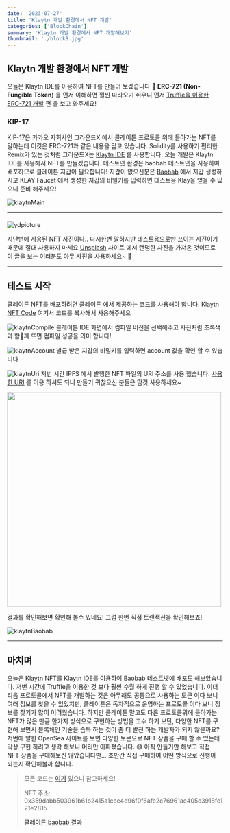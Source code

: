 ```yaml
---
date: '2023-07-27'
title: 'Klaytn 개발 환경에서 NFT 개발'
categories: ['BlockChain']
summary: 'Klaytn 개발 환경에서 NFT 개발해보기'
thumbnail: './block8.jpg'
---
```


## Klaytn 개발 환경에서 NFT 개발

오늘은 Klaytn IDE를 이용하여 NFT를 만들어 보겠습니다 🙂
**ERC-721 (Non-Fungible Token)** 을 먼저 이해하면 훨씬 따라오기 쉬우니 먼저 [Truffle을 이용한 ERC-721 개발](https://ysonbrian.github.io/blockchain7/) 편 을 보고 와주세요!

### KIP-17

KIP-17은 카카오 자회사인 그라운드X 에서 클레이튼 프로토콜 위에 돌아가는 NFT를 말하는데 이것은 ERC-721과 같은 내용을 담고 있습니다.
Solidity를 사용하기 편리한 Remix가 있는 것처럼 그라운드X는 [Klaytn IDE](https://ide.klaytn.com/) 를 사용합니다.
오늘 개발은 Klaytn IDE를 사용해서 NFT를 만들겠습니다. 테스트넷 환경은 baobab 테스트넷을 사용하여 배포하므로 클레이튼 지갑이 필요합니다!
지갑이 없으신분은 [Baobab](https://baobab.wallet.klaytn.com/create) 에서 지갑 생성하시고 KLAY Faucet 에서 생성한 지갑의 비밀키를 입력하면 테스트용 Klay을 얻을 수 있으니 준비 해주세요!

![klaytnMain](../../ydblog/contents/klaytnMain.png)

---

####

![ydpicture](../../ydblog/contents/ydpicture.jpg)

지난번에 사용된 NFT 사진이다.. 다시한번 말하지만 테스트용으로만 쓰이는 사진이기 때문에 절대 사용하지 마세요
[Unsplash](https://unsplash.com/) 사이트 에서 랜덤한 사진을 가져온 것이므로 이 글을 보는 여러분도 아무 사진을 사용하세요~ 🤗

---

## 테스트 시작

클레이튼 NFT를 배포하려면 클레이튼 에서 제공하는 코드를 사용해야 합니다.
[Klaytn NFT Code](https://github.com/ysonbrian/block-smart-contract/blob/master/kip17/contracts/MyNFTs.sol) 여기서 코드를 복사해서 사용해주세요

![klaytnCompile](../../ydblog/contents/klaytnCompile.gif)
클레이튼 IDE 화면에서 컴파일 버전을 선택해주고 사진처럼 초록색과 함께 뜨면 컴파일 성공을 의미 합니다!

![klaytnAccount](../../ydblog/contents/klaytnAccount.gif)
발급 받은 지갑의 비밀키를 입력하면 account 값을 확인 할 수 있습니다

![klaytnUri](../../ydblog/contents/klaytnUri.gif)
저번 시간 IPFS 에서 발행한 NFT 파일의 URI 주소를 사용 했습니다. [사용한 URI](https://ipfs.io/ipfs/QmdwDwerocYHSQ2CRKuaDYDCSdTMi7v29sF13CJfLxSV3y?filename=nft.json) 를 이용 하셔도 되니 만들기 귀찮으신 분들은 맘것 사용하세요~

<img src="../../ydblog/contents/klaytnResult.png" width="500">

결과를 확인해보면 확인해 볼수 있네요! 그럼 한번 직접 트랜잭션을 확인해보죠!

![klaytnBaobab](../../ydblog/contents/klaytnBaobab.gif)

---

## 마치며

오늘은 Klaytn NFT를 Klaytn IDE를 이용하여 Baobab 테스트넷에 배포도 해보았습니다. 저번 시간에 Truffle을 이용한 것 보다 훨씬 수월 하게 진행 할 수 있었습니다.
이더리움 프로토콜에서 NFT를 개발하는 것은 아무래도 공통으로 사용하는 토큰 이다 보니 여러 정보를 찾을 수 있었지만, 클레이튼은 독자적으로 운영하는 프로토콜 이다 보니 정보를 찾기가 많이 어려웠습니다. 하지만 클레이튼 말고도 다른 프로토콜위에 돌아가는 NFT가 많은 만큼 한가지 방식으로 구현하는 방법을 고수 하기 보단, 다양한 NFT를 구현해 보면서 블록체인 기술을 습득 하는 것이 좀 더 발전 하는 개발자가 되지 않을까요? 저번에 말한 OpenSea 사이트를 보면 다양한 토큰으로 NFT 상품을 구매 할 수 있는데 막상 구현 하려고 생각 해보니 머리만 아파졌습니다. 😅
아직 만들기만 해보고 직접 NFT 상품을 구매해보진 않았습니다만... 조만간 직접 구매하여 어떤 방식으로 진행이 되는지 확인해볼까 합니다.

> 모든 코드는 [여기](https://github.com/ysonbrian/block-smart-contract/tree/master/kip17) 있으니 참고하세요!
>
> NFT 주소: 0x359dabb503961b61b2415a1cce4d96f0f6afe2c76961ac405c3918fc121e2815
>
> [클레이튼 baobab 결과](https://baobab.scope.klaytn.com/tx/0x359dabb503961b61b2415a1cce4d96f0f6afe2c76961ac405c3918fc121e2815?tabId=inputData)
